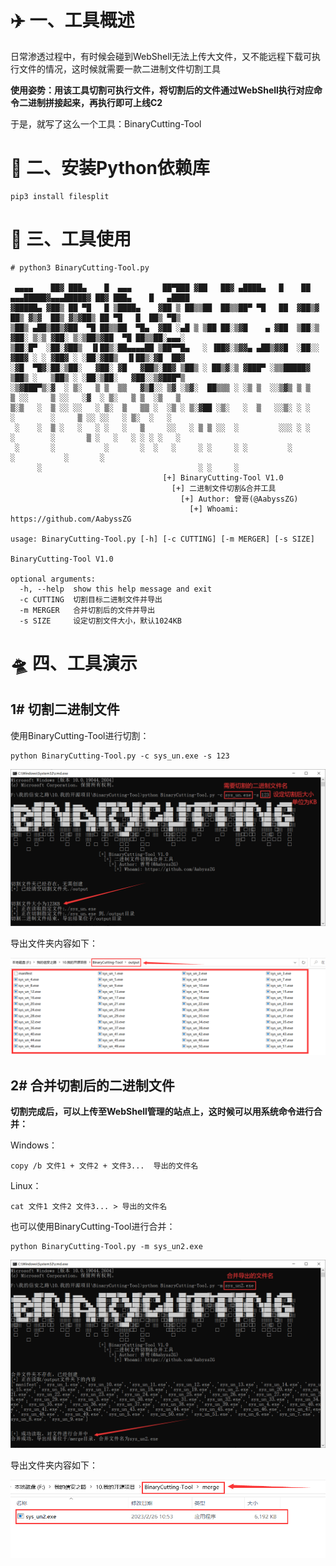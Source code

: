 # ✈️ 一、工具概述
日常渗透过程中，有时候会碰到WebShell无法上传大文件，又不能远程下载可执行文件的情况，这时候就需要一款二进制文件切割工具

**使用姿势：用该工具切割可执行文件，将切割后的文件通过WebShell执行对应命令二进制拼接起来，再执行即可上线C2**

于是，就写了这么一个工具：BinaryCutting-Tool

# 🚨 二、安装Python依赖库
```
pip3 install filesplit
```

# 🐉 三、工具使用
```
# python3 BinaryCutting-Tool.py

 ▄▄▄▄    ██▓ ███▄    █  ▄▄▄       ██▀███ ▓██   ██▓ ▄████▄   █    ██ ▄▄▄█████▓▄▄▄█████▓ ██▓ ███▄    █   ▄████
▓█████▄ ▓██▒ ██ ▀█   █ ▒████▄    ▓██ ▒ ██▒▒██  ██▒▒██▀ ▀█   ██  ▓██▒▓  ██▒ ▓▒▓  ██▒ ▓▒▓██▒ ██ ▀█   █  ██▒ ▀█▒
▒██▒ ▄██▒██▒▓██  ▀█ ██▒▒██  ▀█▄  ▓██ ░▄█ ▒ ▒██ ██░▒▓█    ▄ ▓██  ▒██░▒ ▓██░ ▒░▒ ▓██░ ▒░▒██▒▓██  ▀█ ██▒▒██░▄▄▄░
▒██░█▀  ░██░▓██▒  ▐▌██▒░██▄▄▄▄██ ▒██▀▀█▄   ░ ▐██▓░▒▓▓▄ ▄██▒▓▓█  ░██░░ ▓██▓ ░ ░ ▓██▓ ░ ░██░▓██▒  ▐▌██▒░▓█  ██▓
░▓█  ▀█▓░██░▒██░   ▓██░ ▓█   ▓██▒░██▓ ▒██▒ ░ ██▒▓░▒ ▓███▀ ░▒▒█████▓   ▒██▒ ░   ▒██▒ ░ ░██░▒██░   ▓██░░▒▓███▀▒
░▒▓███▀▒░▓  ░ ▒░   ▒ ▒  ▒▒   ▓▒█░░ ▒▓ ░▒▓░  ██▒▒▒ ░ ░▒ ▒  ░░▒▓▒ ▒ ▒   ▒ ░░     ▒ ░░   ░▓  ░ ▒░   ▒ ▒  ░▒   ▒
▒░▒   ░  ▒ ░░ ░░   ░ ▒░  ▒   ▒▒ ░  ░▒ ░ ▒░▓██ ░▒░   ░  ▒   ░░▒░ ░ ░     ░        ░     ▒ ░░ ░░   ░ ▒░  ░   ░
 ░    ░  ▒ ░   ░   ░ ░   ░   ▒     ░░   ░ ▒ ▒ ░░  ░         ░░░ ░ ░   ░        ░       ▒ ░   ░   ░ ░ ░ ░   ░
 ░       ░           ░       ░  ░   ░     ░ ░     ░ ░         ░                        ░           ░       ░
      ░                                   ░ ░     ░
                                  [+] BinaryCutting-Tool V1.0
                                    [+] 二进制文件切割&合并工具
                                      [+] Author: 曾哥(@AabyssZG)
                                        [+] Whoami: https://github.com/AabyssZG

usage: BinaryCutting-Tool.py [-h] [-c CUTTING] [-m MERGER] [-s SIZE]

BinaryCutting-Tool V1.0

optional arguments:
  -h, --help  show this help message and exit
  -c CUTTING  切割目标二进制文件并导出
  -m MERGER   合并切割后的文件并导出
  -s SIZE     设定切割文件大小，默认1024KB
```

# 🛸 四、工具演示
## 1# 切割二进制文件
使用BinaryCutting-Tool进行切割：
```
python BinaryCutting-Tool.py -c sys_un.exe -s 123
```

![二进制切割演示](./pic/二进制切割演示.png)

导出文件夹内容如下：

![output](./pic/output.png)

## 2# 合并切割后的二进制文件
**切割完成后，可以上传至WebShell管理的站点上，这时候可以用系统命令进行合并：**

Windows：
```
copy /b 文件1 + 文件2 + 文件3...  导出的文件名
```

Linux：
```
cat 文件1 文件2 文件3... > 导出的文件名
```

也可以使用BinaryCutting-Tool进行合并：
```
python BinaryCutting-Tool.py -m sys_un2.exe
```

![二进制合并演示](./pic/二进制合并演示.png)

导出文件夹内容如下：

![merge](./pic/merge.png)
